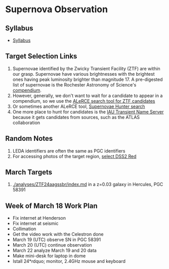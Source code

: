 # Supernova Observation

## Syllabus

* [Syllabus](./syllabus.html)

## Target Selection Links

1. Supernovae identified by the Zwicky Transient Facility (ZTF) are within our grasp. Supernovae have various brightnesses with the brightest ones having peak luminosity brighter than magnitude 17. A pre-digested list of supernovae is the Rochester Astronomy of Science's [compendium](https://www.rochesterastronomy.org/supernova.html).
2. However, generally, we don't want to wait for a candidate to appear in a compendium, so we use the [ALeRCE search tool for ZTF candidates](https://alerce.online/?selectedClassifier=stamp_classifier&selectedClass=SN&probability=0.65&ndet=1&ndet=3157&ranking=1&firstmjd=60378&count=false&page=1&perPage=20)
3. Or sometimes another ALeRCE tool, [Supernovae Hunter search](https://snhunter.alerce.online)
4. One more place to hunt for candidates is the [IAU Transient Name Server](https://www.wis-tns.org/search) because it gets candidates from sources, such as the ATLAS collaboration

##  Random Notes

1. LEDA identifiers are often the same as PGC identifiers
2. For accessing photos of the target region, [select DSS2 Red](https://skyview.gsfc.nasa.gov/current/cgi/query.pl)

## March Targets

1. [./analyses/ZTF24aagssbr/index.md](./analyses/ZTF24aagupsf/index.html) in a z=0.03 galaxy in Hercules, PGC 58391

## Week of March 18 Work Plan

* Fix internet at Henderson
* Fix internet at seismic
* Collimation
* Get the video work with the Celestron done
* March 19 (UTC) observe SN in PGC 58391
* March 20 (UTC) continue observation
* March 22 analyze March 19 and 20 data
* Make mini-desk for laptop in dome
* Istall 24*rdquo; monitor, 2.4GHz mouse and keyboard
